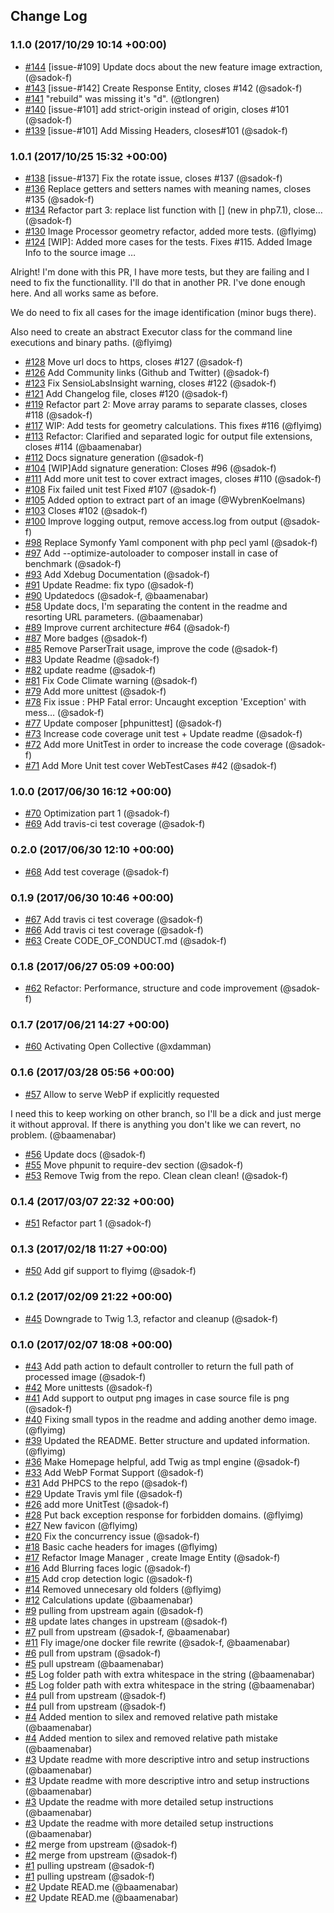 ## Change Log

### 1.1.0 (2017/10/29 10:14 +00:00)
- [#144](https://github.com/flyimg/flyimg/pull/144) [issue-#109] Update docs about the new feature image extraction, (@sadok-f)
- [#143](https://github.com/flyimg/flyimg/pull/143) [issue-#142] Create Response Entity, closes #142 (@sadok-f)
- [#141](https://github.com/flyimg/flyimg/pull/141) "rebuild" was missing it's "d". (@tlongren)
- [#140](https://github.com/flyimg/flyimg/pull/140) [issue-#101] add strict-origin instead of origin, closes #101 (@sadok-f)
- [#139](https://github.com/flyimg/flyimg/pull/139) [issue-#101] Add Missing Headers, closes#101 (@sadok-f)

### 1.0.1 (2017/10/25 15:32 +00:00)
- [#138](https://github.com/flyimg/flyimg/pull/138) [issue-#137] Fix the rotate issue, closes #137 (@sadok-f)
- [#136](https://github.com/flyimg/flyimg/pull/136) Replace getters and setters names with meaning names, closes #135 (@sadok-f)
- [#134](https://github.com/flyimg/flyimg/pull/134) Refactor part 3: replace list function with [] (new in php7.1), close… (@sadok-f)
- [#130](https://github.com/flyimg/flyimg/pull/130) Image Processor geometry refactor, added more tests. (@flyimg)
- [#124](https://github.com/flyimg/flyimg/pull/124) [WIP]: Added more cases for the tests. Fixes #115. Added Image Info to the source image …  Alright! I'm done with this PR, I have more tests, but they are failing and I need to fix the functionallity. I'll do that in another PR. I've done enough here. And all works same as before.  We do need to fix all cases for the image identification (minor bugs there).  Also need to create an abstract Executor class for the command line executions and binary paths. (@flyimg)
- [#128](https://github.com/flyimg/flyimg/pull/128) Move url docs to https, closes #127 (@sadok-f)
- [#126](https://github.com/flyimg/flyimg/pull/126) Add Community links (Github and Twitter) (@sadok-f)
- [#123](https://github.com/flyimg/flyimg/pull/123) Fix SensioLabsInsight warning, closes #122 (@sadok-f)
- [#121](https://github.com/flyimg/flyimg/pull/121) Add Changelog file, closes #120 (@sadok-f)
- [#119](https://github.com/flyimg/flyimg/pull/119) Refactor part 2: Move array params to separate classes, closes #118 (@sadok-f)
- [#117](https://github.com/flyimg/flyimg/pull/117) WIP: Add tests for geometry calculations. This fixes #116 (@flyimg)
- [#113](https://github.com/flyimg/flyimg/pull/113) Refactor: Clarified and separated logic for output file extensions, closes #114 (@baamenabar)
- [#112](https://github.com/flyimg/flyimg/pull/112) Docs signature generation (@sadok-f)
- [#104](https://github.com/flyimg/flyimg/pull/104) [WIP]Add signature generation: Closes #96 (@sadok-f)
- [#111](https://github.com/flyimg/flyimg/pull/111) Add more unit test to cover extract images, closes #110 (@sadok-f)
- [#108](https://github.com/flyimg/flyimg/pull/108) Fix failed unit test Fixed #107 (@sadok-f)
- [#105](https://github.com/flyimg/flyimg/pull/105) Added option to extract part of an image (@WybrenKoelmans)
- [#103](https://github.com/flyimg/flyimg/pull/103) Closes #102 (@sadok-f)
- [#100](https://github.com/flyimg/flyimg/pull/100) Improve logging output, remove access.log from output (@sadok-f)
- [#98](https://github.com/flyimg/flyimg/pull/98) Replace Symonfy Yaml component with php pecl yaml (@sadok-f)
- [#97](https://github.com/flyimg/flyimg/pull/97) Add --optimize-autoloader to composer install in case of benchmark (@sadok-f)
- [#93](https://github.com/flyimg/flyimg/pull/93) Add Xdebug Documentation (@sadok-f)
- [#91](https://github.com/flyimg/flyimg/pull/91) Update Readme: fix typo (@sadok-f)
- [#90](https://github.com/flyimg/flyimg/pull/90) Updatedocs (@sadok-f, @baamenabar)
- [#58](https://github.com/flyimg/flyimg/pull/58) Update docs, I'm separating the content in the readme and resorting URL parameters. (@baamenabar)
- [#89](https://github.com/flyimg/flyimg/pull/89) Improve current architecture #64 (@sadok-f)
- [#87](https://github.com/flyimg/flyimg/pull/87) More badges (@sadok-f)
- [#85](https://github.com/flyimg/flyimg/pull/85) Remove ParserTrait usage, improve the code (@sadok-f)
- [#83](https://github.com/flyimg/flyimg/pull/83) Update Readme (@sadok-f)
- [#82](https://github.com/flyimg/flyimg/pull/82) update readme (@sadok-f)
- [#81](https://github.com/flyimg/flyimg/pull/81) Fix Code Climate warning (@sadok-f)
- [#79](https://github.com/flyimg/flyimg/pull/79) Add more unittest (@sadok-f)
- [#78](https://github.com/flyimg/flyimg/pull/78) Fix issue : PHP Fatal error: Uncaught exception 'Exception' with mess… (@sadok-f)
- [#77](https://github.com/flyimg/flyimg/pull/77) Update composer [phpunittest] (@sadok-f)
- [#73](https://github.com/flyimg/flyimg/pull/73) Increase code coverage unit test + Update readme (@sadok-f)
- [#72](https://github.com/flyimg/flyimg/pull/72) Add more UnitTest in order to increase the code coverage (@sadok-f)
- [#71](https://github.com/flyimg/flyimg/pull/71) Add More Unit test cover WebTestCases #42 (@sadok-f)

### 1.0.0 (2017/06/30 16:12 +00:00)
- [#70](https://github.com/flyimg/flyimg/pull/70) Optimization part 1 (@sadok-f)
- [#69](https://github.com/flyimg/flyimg/pull/69) Add travis-ci test coverage (@sadok-f)

### 0.2.0 (2017/06/30 12:10 +00:00)
- [#68](https://github.com/flyimg/flyimg/pull/68) Add  test coverage (@sadok-f)

### 0.1.9 (2017/06/30 10:46 +00:00)
- [#67](https://github.com/flyimg/flyimg/pull/67) Add travis ci test coverage (@sadok-f)
- [#66](https://github.com/flyimg/flyimg/pull/66) Add travis ci test coverage (@sadok-f)
- [#63](https://github.com/flyimg/flyimg/pull/63) Create CODE_OF_CONDUCT.md (@sadok-f)

### 0.1.8 (2017/06/27 05:09 +00:00)
- [#62](https://github.com/flyimg/flyimg/pull/62) Refactor: Performance, structure and code improvement (@sadok-f)

### 0.1.7 (2017/06/21 14:27 +00:00)
- [#60](https://github.com/flyimg/flyimg/pull/60) Activating Open Collective (@xdamman)

### 0.1.6 (2017/03/28 05:56 +00:00)
- [#57](https://github.com/flyimg/flyimg/pull/57) Allow to serve WebP if explicitly requested  I need this to keep working on other branch, so I'll be a dick and just merge it without approval. If there is anything you don't like we can revert, no problem. (@baamenabar)
- [#56](https://github.com/flyimg/flyimg/pull/56) Update docs (@sadok-f)
- [#55](https://github.com/flyimg/flyimg/pull/55) Move phpunit to require-dev section (@sadok-f)
- [#53](https://github.com/flyimg/flyimg/pull/53) Remove Twig from the repo. Clean clean clean! (@sadok-f)

### 0.1.4 (2017/03/07 22:32 +00:00)
- [#51](https://github.com/flyimg/flyimg/pull/51) Refactor part 1 (@sadok-f)

### 0.1.3 (2017/02/18 11:27 +00:00)
- [#50](https://github.com/flyimg/flyimg/pull/50) Add gif support to flyimg (@sadok-f)

### 0.1.2 (2017/02/09 21:22 +00:00)
- [#45](https://github.com/flyimg/flyimg/pull/45) Downgrade to Twig 1.3, refactor and cleanup (@sadok-f)

### 0.1.0 (2017/02/07 18:08 +00:00)
- [#43](https://github.com/flyimg/flyimg/pull/43) Add path action to default controller to return the full path of processed image (@sadok-f)
- [#42](https://github.com/flyimg/flyimg/pull/42) More unittests (@sadok-f)
- [#41](https://github.com/flyimg/flyimg/pull/41) Add support to output png images in case source file is png (@sadok-f)
- [#40](https://github.com/flyimg/flyimg/pull/40) Fixing small typos in the readme and adding another demo image. (@flyimg)
- [#39](https://github.com/flyimg/flyimg/pull/39) Updated the README. Better structure and updated information. (@flyimg)
- [#36](https://github.com/flyimg/flyimg/pull/36) Make Homepage helpful, add Twig as tmpl engine (@sadok-f)
- [#33](https://github.com/flyimg/flyimg/pull/33) Add WebP Format Support (@sadok-f)
- [#31](https://github.com/flyimg/flyimg/pull/31) Add PHPCS to the repo (@sadok-f)
- [#29](https://github.com/flyimg/flyimg/pull/29) Update Travis yml file (@sadok-f)
- [#26](https://github.com/flyimg/flyimg/pull/26) add more UnitTest (@sadok-f)
- [#28](https://github.com/flyimg/flyimg/pull/28) Put back exception response for forbidden domains. (@flyimg)
- [#27](https://github.com/flyimg/flyimg/pull/27) New favicon (@flyimg)
- [#20](https://github.com/flyimg/flyimg/pull/20) Fix the concurrency issue (@sadok-f)
- [#18](https://github.com/flyimg/flyimg/pull/18) Basic cache headers for images (@flyimg)
- [#17](https://github.com/flyimg/flyimg/pull/17) Refactor Image Manager , create Image Entity (@sadok-f)
- [#16](https://github.com/flyimg/flyimg/pull/16) Add Blurring faces logic (@sadok-f)
- [#15](https://github.com/flyimg/flyimg/pull/15) Add crop detection logic (@sadok-f)
- [#14](https://github.com/flyimg/flyimg/pull/14) Removed unnecesary old folders (@flyimg)
- [#12](https://github.com/flyimg/flyimg/pull/12) Calculations update (@baamenabar)
- [#9](https://github.com/flyimg/flyimg/pull/9) pulling from upstream again (@sadok-f)
- [#8](https://github.com/flyimg/flyimg/pull/8) update lates changes in upstream (@sadok-f)
- [#7](https://github.com/flyimg/flyimg/pull/7) pull from upstream (@sadok-f, @baamenabar)
- [#11](https://github.com/flyimg/flyimg/pull/11) Fly image/one docker file rewrite (@sadok-f, @baamenabar)
- [#6](https://github.com/flyimg/flyimg/pull/6) pull from upstram (@sadok-f)
- [#5](https://github.com/flyimg/flyimg/pull/5) pull upstream (@baamenabar)
- [#5](https://github.com/flyimg/flyimg/pull/5) Log folder path with extra whitespace in the string (@baamenabar)
- [#5](https://github.com/flyimg/flyimg/pull/5) Log folder path with extra whitespace in the string (@baamenabar)
- [#4](https://github.com/flyimg/flyimg/pull/4) pull from upstream (@sadok-f)
- [#4](https://github.com/flyimg/flyimg/pull/4) pull from upstream (@sadok-f)
- [#4](https://github.com/flyimg/flyimg/pull/4) Added mention to silex and removed relative path mistake (@baamenabar)
- [#4](https://github.com/flyimg/flyimg/pull/4) Added mention to silex and removed relative path mistake (@baamenabar)
- [#3](https://github.com/flyimg/flyimg/pull/3) Update readme with more descriptive intro and setup instructions (@baamenabar)
- [#3](https://github.com/flyimg/flyimg/pull/3) Update readme with more descriptive intro and setup instructions (@baamenabar)
- [#3](https://github.com/flyimg/flyimg/pull/3) Update the readme with more detailed setup instructions (@baamenabar)
- [#3](https://github.com/flyimg/flyimg/pull/3) Update the readme with more detailed setup instructions (@baamenabar)
- [#2](https://github.com/flyimg/flyimg/pull/2) merge from upstream (@sadok-f)
- [#2](https://github.com/flyimg/flyimg/pull/2) merge from upstream (@sadok-f)
- [#1](https://github.com/flyimg/flyimg/pull/1) pulling upstream (@sadok-f)
- [#1](https://github.com/flyimg/flyimg/pull/1) pulling upstream (@sadok-f)
- [#2](https://github.com/flyimg/flyimg/pull/2) Update READ.me (@baamenabar)
- [#2](https://github.com/flyimg/flyimg/pull/2) Update READ.me (@baamenabar)